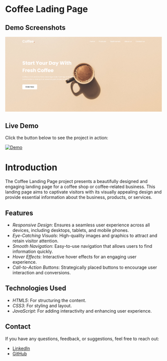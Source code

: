 # Coffee Lading Page

## Demo Screenshots

![Demo Screenshot](https://github.com/Daniish-Qureshi/Coffee-Lading-Page/blob/main/demo.png)

## Live Demo

Click the button below to see the project in action:

[![Demo](https://img.shields.io/badge/LIVE-DEMO-black)](https://daniish-qureshi.github.io/Coffee-Lading-Page/)

# Introduction

The Coffee Landing Page project presents a beautifully designed and engaging landing page for a coffee shop or coffee-related business. This landing page aims to captivate visitors with its visually appealing design and provide essential information about the business, products, or services.

## Features

- *Responsive Design*: Ensures a seamless user experience across all devices, including desktops, tablets, and mobile phones.
- *Eye-Catching Visuals*: High-quality images and graphics to attract and retain visitor attention.
- *Smooth Navigation*: Easy-to-use navigation that allows users to find information quickly.
- *Hover Effects*: Interactive hover effects for an engaging user experience.
- *Call-to-Action Buttons*: Strategically placed buttons to encourage user interaction and conversions.

## Technologies Used

- *HTML5*: For structuring the content.
- *CSS3*: For styling and layout.
- *JavaScript*: For adding interactivity and enhancing user experience.

## Contact

If you have any questions, feedback, or suggestions, feel free to reach out:

- [LinkedIn](https://www.linkedin.com/in/danishqureshi786)
- [GitHub](https://github.com/Daniish-Qureshi)
